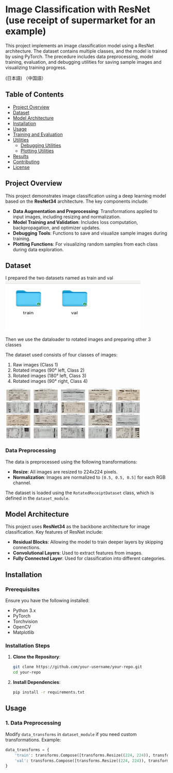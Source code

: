 
# **Image Classification with ResNet (use receipt of supermarket for an example)**
This project implements an image classification model using a ResNet architecture. The dataset contains multiple classes, and the model is trained by using PyTorch. The precedure includes data preprocessing, model training, evaluation, and debugging utilities for saving sample images and visualizing training progress.

(日本語)
（中国語）

## **Table of Contents**
- [Project Overview](#project-overview)
- [Dataset](#dataset)
- [Model Architecture](#model-architecture)
- [Installation](#installation)
- [Usage](#usage)
- [Training and Evaluation](#training-and-evaluation)
- [Utilities](#utilities)
  - [Debugging Utilities](#debugging-utilities)
  - [Plotting Utilities](#plotting-utilities)
- [Results](#results)
- [Contributing](#contributing)
- [License](#license)


## **Project Overview**

This project demonstrates image classification using a deep learning model based on the **ResNet34** architecture. The key components include:

- **Data Augmentation and Preprocessing**: Transformations applied to input images, including resizing and normalization.
- **Model Training and Validation**: Includes loss computation, backpropagation, and optimizer updates.
- **Debugging Tools**: Functions to save and visualize sample images during training.
- **Plotting Functions**: For visualizing random samples from each class during data exploration.

## **Dataset**

I prepared the two datasets named as train and val
 <img width="420" height="157" src=figure/1.PNG/> 

Then we use the dataloader to rotated images and preparing other 3 classes

The dataset used consists of four classes of images:
1. Raw images (Class 1)
2. Rotated images (90° left, Class 2)
3. Rotated images (180° left, Class 3)
4. Rotated images (90° right, Class 4)

 <img width="420" height="157" src=figure/3.PNG/> 

### Data Preprocessing
The data is preprocessed using the following transformations:
- **Resize**: All images are resized to 224x224 pixels.
- **Normalization**: Images are normalized to `[0.5, 0.5, 0.5]` for each RGB channel.

The dataset is loaded using the `RotatedReceiptDataset` class, which is defined in the `dataset_module`.

## **Model Architecture**

This project uses **ResNet34** as the backbone architecture for image classification. Key features of ResNet include:
- **Residual Blocks**: Allowing the model to train deeper layers by skipping connections.
- **Convolutional Layers**: Used to extract features from images.
- **Fully Connected Layer**: Used for classification into different categories.

## **Installation**

### Prerequisites
Ensure you have the following installed:
- Python 3.x
- PyTorch
- Torchvision
- OpenCV
- Matplotlib

### Installation Steps

1. **Clone the Repository**:
    ```bash
    git clone https://github.com/your-username/your-repo.git
    cd your-repo
    ```

2. **Install Dependencies**:
    ```bash
    pip install -r requirements.txt
    ```

## **Usage**

### 1. Data Preprocessing
Modify `data_transforms` in `dataset_module` if you need custom transformations. Example:
```python
data_transforms = {
    'train': transforms.Compose([transforms.Resize((224, 224)), transforms.ToTensor(), transforms.Normalize([0.5, 0.5, 0.5], [0.5, 0.5, 0.5])]),
    'val': transforms.Compose([transforms.Resize((224, 224)), transforms.ToTensor(), transforms.Normalize([0.5, 0.5, 0.5], [0.5, 0.5, 0.5])]),
}


